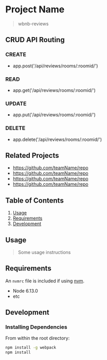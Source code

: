 # Project Name

> wbnb-reviews

## CRUD API Routing
### CREATE
- app.post('/api/reviews/rooms/:roomid/')
### READ
- app.get('/api/reviews/rooms/:roomid/')
### UPDATE
- app.put('/api/reviews/rooms/:roomid/')
### DELETE
- app.delete('/api/reviews/rooms/:roomid/')


## Related Projects

  - https://github.com/teamName/repo
  - https://github.com/teamName/repo
  - https://github.com/teamName/repo
  - https://github.com/teamName/repo

## Table of Contents

1. [Usage](#Usage)
1. [Requirements](#requirements)
1. [Development](#development)

## Usage

> Some usage instructions

## Requirements

An `nvmrc` file is included if using [nvm](https://github.com/creationix/nvm).

- Node 6.13.0
- etc

## Development

### Installing Dependencies

From within the root directory:

```sh
npm install -g webpack
npm install
```

